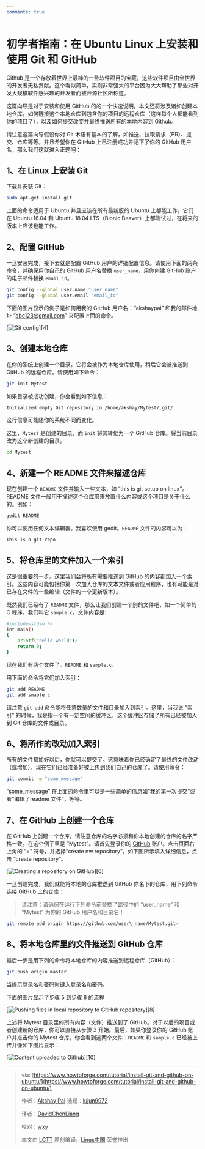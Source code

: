 ```yaml
---
comments: true
---
```


初学者指南：在 Ubuntu Linux 上安装和使用 Git 和 GitHub
======

Github 是一个存放着世界上最棒的一些软件项目的宝藏，这些软件项目由全世界的开发者无私贡献。这个看似简单，实则非常强大的平台因为大大帮助了那些对开发大规模软件感兴趣的开发者而被开源社区所称道。

这篇向导是对于安装和使用 GitHub 的的一个快速说明，本文还将涉及诸如创建本地仓库，如何链接这个本地仓库到包含你的项目的远程仓库（这样每个人都能看到你的项目了），以及如何提交改变并最终推送所有的本地内容到 Github。

请注意这篇向导假设你对 Git 术语有基本的了解，如推送、拉取请求（PR）、提交、仓库等等。并且希望你在 GitHub 上已注册成功并记下了你的 GitHub 用户名，那么我们这就进入正题吧：

## 1、在 Linux 上安装 Git

下载并安装 Git：

```Bash
sudo apt-get install git
```

上面的命令适用于 Ubuntu 并且应该在所有最新版的 Ubuntu 上都能工作，它们在 Ubuntu 16.04 和 Ubuntu 18.04 LTS（Bionic Beaver）上都测试过，在将来的版本上应该也能工作。

## 2、配置 GitHub

一旦安装完成，接下去就是配置 GitHub 用户的详细配置信息。请使用下面的两条命令，并确保用你自己的 GitHub 用户名替换 `user_name`，用你创建 GitHub 账户的电子邮件替换 `email_id`。

```Bash
git config --global user.name "user_name"
git config --global user.email "email_id"
```

下面的图片显示的例子是如何用我的 GitHub 用户名：“akshaypai” 和我的邮件地址 “abc123@gmail.com” 来配置上面的命令。

[![Git config](https://www.howtoforge.com/images/ubuntu_github_getting_started/config.png)][4]

## 3、创建本地仓库

在你的系统上创建一个目录。它将会被作为本地仓库使用，稍后它会被推送到 GitHub 的远程仓库。请使用如下命令：

```Bash
git init Mytest
```

如果目录被成功创建，你会看到如下信息：

```Bash
Initialized empty Git repository in /home/akshay/Mytest/.git/
```

这行信息可能随你的系统不同而变化。

这里，`Mytest` 是创建的目录，而 `init` 将其转化为一个 GitHub 仓库。将当前目录改为这个新创建的目录。

```Bash
cd Mytest
```

## 4、新建一个 README 文件来描述仓库

现在创建一个 `README` 文件并输入一些文本，如 “this is git setup on linux”。README 文件一般用于描述这个仓库用来放置什么内容或这个项目是关于什么的。例如：

```Bash
gedit README
```

你可以使用任何文本编辑器。我喜欢使用 gedit。`README` 文件的内容可以为：

```Bash
This is a git repo
```

## 5、将仓库里的文件加入一个索引

这是很重要的一步。这里我们会将所有需要推送到 GitHub 的内容都加入一个索引。这些内容可能包括你第一次加入仓库的文本文件或者应用程序，也有可能是对已存在文件的一些编辑（文件的一个更新版本）。

既然我们已经有了 `README` 文件，那么让我们创建一个别的文件吧，如一个简单的 C 程序，我们叫它 `sample.c`。文件内容是:

```Bash
#include<stdio.h>
int main()
{
    printf("hello world");
    return 0;
}
```

现在我们有两个文件了。`README` 和 `sample.c`。

用下面的命令将它们加入索引：

```Bash
git add README
git add smaple.c
```

请注意 `git add` 命令能将任意数量的文件和目录加入到索引。这里，当我说 “索引” 的时候，我是指一个有一定空间的缓冲区，这个缓冲区存储了所有已经被加入到 Git 仓库的文件或目录。

## 6、将所作的改动加入索引

所有的文件都加好以后，你就可以提交了。这意味着你已经确定了最终的文件改动（或增加），现在它们已经准备好被上传到我们自己的仓库了。请使用命令：

```Bash
git commit -m "some_message"
```

“some_message” 在上面的命令里可以是一些简单的信息如“我的第一次提交”或者“编辑了readme 文件”，等等。

## 7、在 GitHub 上创建一个仓库

在 GitHub 上创建一个仓库。请注意仓库的名字必须和你本地创建的仓库的名字严格一致。在这个例子里是 “Mytest”。请首先登录你的 [GitHub](https://github.com) 账户。点击页面右上角的 “+” 符号，并选择“create nw repository”。如下图所示填入详细信息，点击 “create repository”。

[![Creating a repository on GitHub](https://www.howtoforge.com/images/ubuntu_github_getting_started/details.png)][6]

一旦创建完成，我们就能将本地的仓库推送到 GitHub 你名下的仓库，用下列命令连接 GitHub 上的仓库：

> 请注意：请确保在运行下列命令前替换了路径中的 “user_name” 和 “Mytest” 为你的 GitHub 用户名和目录名！

```Bash
git remote add origin https://github.com/user\_name/Mytest.git>
```

## 8、将本地仓库里的文件推送到 GitHub 仓库

最后一步是用下列的命令将本地仓库的内容推送到远程仓库（GitHub）：

```Bash
git push origin master
```

当提示登录名和密码时键入登录名和密码。

下面的图片显示了步骤 5 到步骤 8 的流程

[![Pushing files in local repository to GitHub repository](https://www.howtoforge.com/images/ubuntu_github_getting_started/steps.png)][8]

上述将 Mytest 目录里的所有内容（文件）推送到了 GitHub。对于以后的项目或者创建新的仓库，你可以直接从步骤 3 开始。最后，如果你登录你的 GitHub 账户并点击你的 Mytest 仓库，你会看到这两个文件：`README` 和 `sample.c` 已经被上传并像如下图片显示：

[![Content uploaded to Github](https://www.howtoforge.com/images/ubuntu_github_getting_started/final.png)][10]

--------------------------------------------------------------------------------

>via: [https://www.howtoforge.com/tutorial/install-git-and-github-on-ubuntu/](https://www.howtoforge.com/tutorial/install-git-and-github-on-ubuntu/)
>
>作者：[Akshay Pai](https://www.howtoforge.com/tutorial/installing-tensorflow-neural-network-software-for-cpu-and-gpu-on-ubuntu-16-04/)
>选题：[lujun9972](https://github.com/lujun9972)
>
>译者：[DavidChenLiang](https://github.com/DavidChenLiang)
>
>校对：[wxy](https://github.com/wxy)
>
>本文由 [LCTT](https://github.com/LCTT/TranslateProject) 原创编译，[Linux中国](https://linux.cn/) 荣誉推出